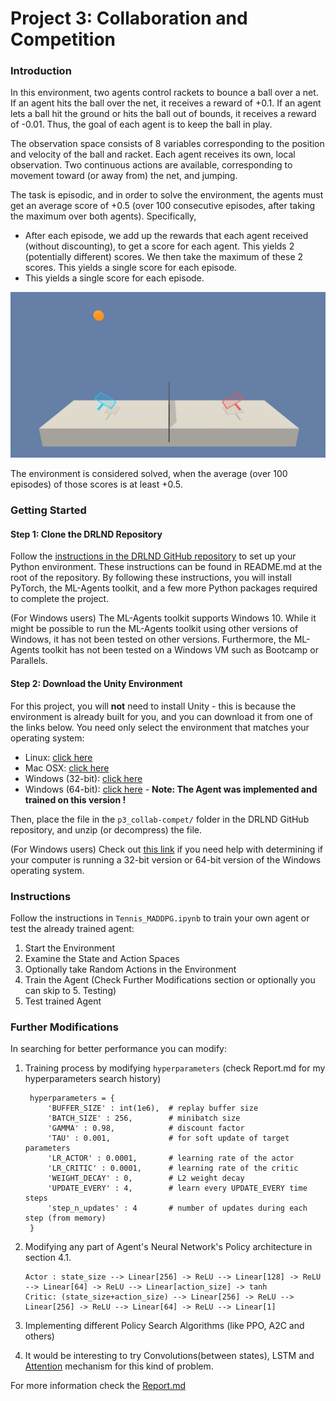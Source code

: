 [image1]: tennis.png "Trained Agent"

# Project 3: Collaboration and Competition

### Introduction

In this environment, two agents control rackets to bounce a ball over a net. If an agent hits the ball over the net, it receives a reward of +0.1. If an agent lets a ball hit the ground or hits the ball out of bounds, it receives a reward of -0.01. Thus, the goal of each agent is to keep the ball in play.

The observation space consists of 8 variables corresponding to the position and velocity of the ball and racket. Each agent receives its own, local observation. Two continuous actions are available, corresponding to movement toward (or away from) the net, and jumping.

The task is episodic, and in order to solve the environment, the agents must get an average score of +0.5 (over 100 consecutive episodes, after taking the maximum over both agents). Specifically,

  * After each episode, we add up the rewards that each agent received (without discounting), to get a score for each agent. This yields 2 (potentially different) scores. We then take the maximum of these 2 scores.
    This yields a single score for each episode.
  * This yields a single score for each episode. 


![Unity ML-Agents Tennis Environment][image1]

The environment is considered solved, when the average (over 100 episodes) of those scores is at least +0.5.

### Getting Started
#### Step 1: Clone the DRLND Repository

Follow the [instructions in the DRLND GitHub repository](https://github.com/udacity/deep-reinforcement-learning#dependencies) to set up your Python environment. These instructions can be found in README.md at the root of the repository. By following these instructions, you will install PyTorch, the ML-Agents toolkit, and a few more Python packages required to complete the project.

(For Windows users) The ML-Agents toolkit supports Windows 10. While it might be possible to run the ML-Agents toolkit using other versions of Windows, it has not been tested on other versions. Furthermore, the ML-Agents toolkit has not been tested on a Windows VM such as Bootcamp or Parallels.

#### Step 2: Download the Unity Environment

For this project, you will **not** need to install Unity - this is because the environment is already built for you, and you can download it from one of the links below. You need only select the environment that matches your operating system:

 - Linux: [click here](https://s3-us-west-1.amazonaws.com/udacity-drlnd/P3/Tennis/Tennis_Linux.zip)
 - Mac OSX: [click here](https://s3-us-west-1.amazonaws.com/udacity-drlnd/P3/Tennis/Tennis.app.zip)
 - Windows (32-bit): [click here](https://s3-us-west-1.amazonaws.com/udacity-drlnd/P3/Tennis/Tennis_Windows_x86.zip)
 - Windows (64-bit): [click here](https://s3-us-west-1.amazonaws.com/udacity-drlnd/P3/Tennis/Tennis_Windows_x86_64.zip) - **Note: The Agent was implemented and trained on this version !**

Then, place the file in the `p3_collab-compet/` folder in the DRLND GitHub repository, and unzip (or decompress) the file.

(For Windows users) Check out [this link](https://support.microsoft.com/en-us/help/827218/how-to-determine-whether-a-computer-is-running-a-32-bit-version-or-64) if you need help with determining if your computer is running a 32-bit version or 64-bit version of the Windows operating system.

### Instructions

Follow the instructions in `Tennis_MADDPG.ipynb` to train your own agent or test the already trained agent:
1. Start the Environment
2. Examine the State and Action Spaces
3. Optionally take Random Actions in the Environment
4. Train the Agent (Check Further Modifications section or optionally you can skip to 5. Testing)
5. Test trained Agent

### Further Modifications

In searching for better performance you can modify:
1. Training process by modifying `hyperparameters` (check Report.md for my hyperparameters search history)

        hyperparameters = {
            'BUFFER_SIZE' : int(1e6),  # replay buffer size
            'BATCH_SIZE' : 256,        # minibatch size
            'GAMMA' : 0.98,            # discount factor
            'TAU' : 0.001,             # for soft update of target parameters
            'LR_ACTOR' : 0.0001,       # learning rate of the actor
            'LR_CRITIC' : 0.0001,      # learning rate of the critic
            'WEIGHT_DECAY' : 0,        # L2 weight decay
            'UPDATE_EVERY' : 4,        # learn every UPDATE_EVERY time steps
            'step_n_updates' : 4       # number of updates during each step (from memory)
        }

 2. Modifying any part of Agent's Neural Network's Policy architecture in section 4.1.

        Actor : state_size --> Linear[256] -> ReLU --> Linear[128] -> ReLU --> Linear[64] -> ReLU --> Linear[action_size] -> tanh
        Critic: (state_size+action_size) --> Linear[256] -> ReLU --> Linear[256] -> ReLU --> Linear[64] -> ReLU --> Linear[1]

3. Implementing different Policy Search Algorithms (like PPO, A2C and others)
4. It would be interesting to try Convolutions(between states), LSTM and [Attention](https://arxiv.org/abs/1706.03762) mechanism for this kind of problem.

For more information check the [Report.md](Report.md)
